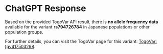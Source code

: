 # ChatGPT Response

Based on the provided TogoVar API result, there is **no allele frequency data** available for the variant **rs794726784** in Japanese populations or other population groups.

For further details, you can visit the TogoVar page for this variant: [TogoVar: tgv417503298](https://togovar.biosciencedbc.jp/variant/tgv417503298).